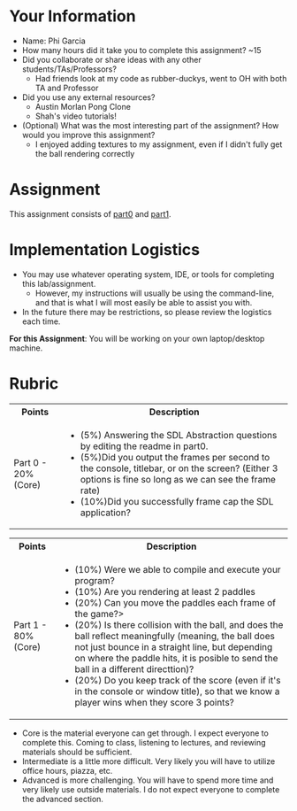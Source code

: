 # Your Information

* Name: Phi Garcia 
* How many hours did it take you to complete this assignment? ~15
* Did you collaborate or share ideas with any other students/TAs/Professors? 
  * Had friends look at my code as rubber-duckys, went to OH with both TA and Professor
* Did you use any external resources? 
  * Austin Morlan Pong Clone
  * Shah's video tutorials!
* (Optional) What was the most interesting part of the assignment? How would you improve this assignment? 
  * I enjoyed adding textures to my assignment, even if I didn't fully get the ball rendering correctly

# Assignment

This assignment consists of [part0](./part0) and [part1](./part1).

# Implementation Logistics

- You may use whatever operating system, IDE, or tools for completing this lab/assignment.
	- However, my instructions will usually be using the command-line, and that is what I will most easily be able to assist you with.
- In the future there may be restrictions, so please review the logistics each time.

**For this Assignment**: You will be working on your own laptop/desktop machine.

# Rubric

<table>
  <tbody>
    <tr>
      <th>Points</th>
      <th align="center">Description</th>
    </tr>
    <tr>
      <td>Part 0 - 20% (Core)</td>
      <td align="left"><ul><li>(5%) Answering the SDL Abstraction questions by editing the readme in part0.</li><li>(5%)Did you output the frames per second to the console, titlebar, or on the screen? (Either 3 options is fine so long as we can see the frame rate)</li><li>(10%)Did you successfully frame cap the SDL application?</li></ul></td>
    </tr>
    <tr>
  </tbody>
</table>

<table>
  <tbody>
    <tr>
      <th>Points</th>
      <th align="center">Description</th>
    </tr>
    <tr>
      <td>Part 1 - 80% (Core)</td>
      <td align="left"><ul><li>(10%) Were we able to compile and execute your program?</li><li>(10%) Are you rendering at least 2 paddles</li><li>(20%) Can you move the paddles each frame of the game?></li><li>(20%) Is there collision with the ball, and does the ball reflect meaningfully (meaning, the ball does not just bounce in a straight line, but depending on where the paddle hits, it is posible to send the ball in a different directtion)?</li><li>(20%) Do you keep track of the score (even if it's in the console or window title), so that we know a player wins when they score 3 points?</li></ul></td>
    </tr>
  </tbody>
</table>

* Core is the material everyone can get through. I expect everyone to complete this. Coming to class, listening to lectures, and reviewing materials should be sufficient.
* Intermediate is a little more difficult. Very likely you will have to utilize office hours, piazza, etc.
* Advanced is more challenging. You will have to spend more time and very likely use outside materials. I do not expect everyone to complete the advanced section.


